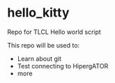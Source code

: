 # hello_kitty
Repo for TLCL Hello world script 

This repo will be used to:
* Learn about git
* Test connecting to HipergATOR
* more

